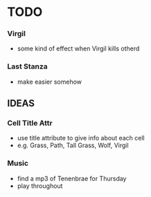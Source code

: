 # TODO

### Virgil
- some kind of effect when Virgil kills otherd

### Last Stanza
- make easier somehow

## IDEAS

### Cell Title Attr
- use title attribute to give info about each cell
- e.g. Grass, Path, Tall Grass, Wolf, Virgil

### Music
- find a mp3 of Tenenbrae for Thursday
- play throughout